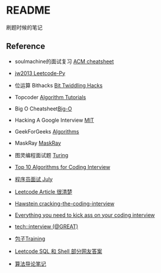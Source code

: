# README
刷题时候的笔记

## Reference
+ soulmachine的面试复习 [ACM cheatsheet](https://github.com/soulmachine/acm-cheat-sheet)

+ [jw2013 Leetcode-Py](https://github.com/jw2013/Leetcode-Py)

+ 位运算 Bithacks [Bit Twiddling Hacks](http://graphics.stanford.edu/~seander/bithacks.html)

+ Topcoder [Algorithm Tutorials](http://community.topcoder.com/tc?module=Static&d1=tutorials&d2=alg_index)

+ Big O Cheatsheet[Big-O](http://bigocheatsheet.com/)

+ Hacking A Google Interview [MIT](http://courses.csail.mit.edu/iap/interview)

+ GeekForGeeks [Algorithms](http://www.geeksforgeeks.org/fundamentals-of-algorithms/)

+ MaskRay [MaskRay](https://github.com/MaskRay/LeetCode)

+ 图灵编程面试题 [Turing](http://www.ituring.com.cn/minibook/787)

+ [Top 10 Algorithms for Coding Interview](http://www.programcreek.com/2012/11/top-10-algorithms-for-coding-interview/)

+ [程序员面试 July](https://github.com/julycoding/The-Art-Of-Programming-By-July/tree/master/ebook/zh)

+ [Leetcode Article 很清楚](http://articles.leetcode.com/)

+ [Hawstein cracking-the-coding-interview](https://github.com/Hawstein/cracking-the-coding-interview)

+ [Everything you need to kick ass on your coding interview](https://github.com/andreis/interview)

+ [tech::interview (@GREAT)](http://www.fgdsb.com/)

+ [包子Training](http://baozitraining.org/blog)

+ [Leetcode SQL 和 Shell 部分网友答案](https://github.com/tiankonguse/leetcode-solutions)

+   [算法导论笔记](http://www.roading.org/algorithm/introductiontoalgorithm/%E7%AE%97%E6%B3%95%E5%AF%BC%E8%AE%BAb-trees.html)
